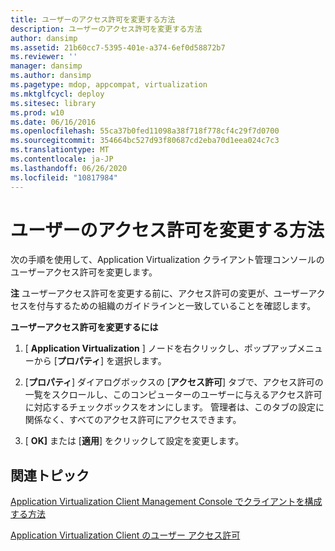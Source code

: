 ```yaml
---
title: ユーザーのアクセス許可を変更する方法
description: ユーザーのアクセス許可を変更する方法
author: dansimp
ms.assetid: 21b60cc7-5395-401e-a374-6ef0d58872b7
ms.reviewer: ''
manager: dansimp
ms.author: dansimp
ms.pagetype: mdop, appcompat, virtualization
ms.mktglfcycl: deploy
ms.sitesec: library
ms.prod: w10
ms.date: 06/16/2016
ms.openlocfilehash: 55ca37b0fed11098a38f718f778cf4c29f7d0700
ms.sourcegitcommit: 354664bc527d93f80687cd2eba70d1eea024c7c3
ms.translationtype: MT
ms.contentlocale: ja-JP
ms.lasthandoff: 06/26/2020
ms.locfileid: "10817984"
---
```

# ユーザーのアクセス許可を変更する方法


次の手順を使用して、Application Virtualization クライアント管理コンソールのユーザーアクセス許可を変更します。

**注** ユーザーアクセス許可を変更する前に、アクセス許可の変更が、ユーザーアクセスを付与するための組織のガイドラインと一致していることを確認します。

 

**ユーザーアクセス許可を変更するには**

1.  [ **Application Virtualization** ] ノードを右クリックし、ポップアップメニューから [**プロパティ**] を選択します。

2.  [**プロパティ**] ダイアログボックスの [**アクセス許可**] タブで、アクセス許可の一覧をスクロールし、このコンピューターのユーザーに与えるアクセス許可に対応するチェックボックスをオンにします。 管理者は、このタブの設定に関係なく、すべてのアクセス許可にアクセスできます。

3.  [ **OK]** または [**適用**] をクリックして設定を変更します。

## 関連トピック


[Application Virtualization Client Management Console でクライアントを構成する方法](how-to-configure-the-client-in-the-application-virtualization-client-management-console.md)

[Application Virtualization Client のユーザー アクセス許可](user-access-permissions-in-application-virtualization-client.md)

 

 





